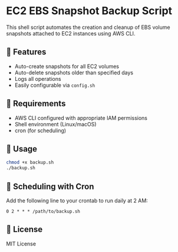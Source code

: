 # EC2 EBS Snapshot Backup Script

This shell script automates the creation and cleanup of EBS volume snapshots attached to EC2 instances using AWS CLI.

## 🔧 Features
- Auto-create snapshots for all EC2 volumes
- Auto-delete snapshots older than specified days
- Logs all operations
- Easily configurable via `config.sh`

## 🧰 Requirements
- AWS CLI configured with appropriate IAM permissions
- Shell environment (Linux/macOS)
- cron (for scheduling)

## 🚀 Usage
```bash
chmod +x backup.sh
./backup.sh
```

## 📅 Scheduling with Cron
Add the following line to your crontab to run daily at 2 AM:
```
0 2 * * * /path/to/backup.sh
```

## 📜 License
MIT License
